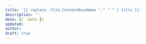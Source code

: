 ```yaml
---
title: '{{ replace .File.ContentBaseName "-" " " | title }}'
description: ''
date: {{ .Date }}
updated: 
author: 
draft: true
---
```

